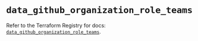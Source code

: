 # `data_github_organization_role_teams`

Refer to the Terraform Registry for docs: [`data_github_organization_role_teams`](https://registry.terraform.io/providers/integrations/github/6.7.5/docs/data-sources/organization_role_teams).
